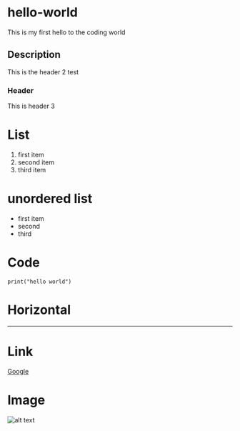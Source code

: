 # hello-world
This is my first hello to the coding world

## Description
This is the header 2 test

### Header
This is header 3

# List
1. first item
2. second item
3. third item

# unordered list
- first item
- second
- third
 
 # Code 
 `print("hello world")`
 
 # Horizontal
 ___
 
 
 # Link
 [Google](https://www.google.com/)
 
 # Image
 ![alt text](https://www.google.com/images/branding/googlelogo/1x/googlelogo_color_272x92dp.png)
 

